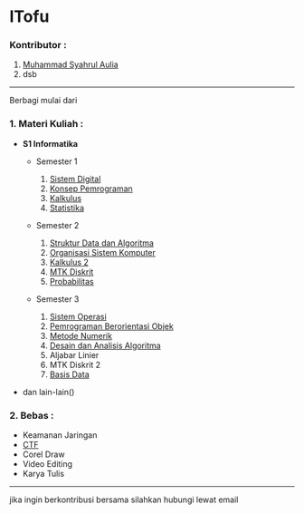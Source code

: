 # ITofu

### Kontributor :
1. [Muhammad Syahrul Aulia](https://github.com/syahrolus)
2. dsb

<hr>

Berbagi mulai dari 

### 1. Materi Kuliah :

* **S1 Informatika**

   - Semester 1
      1. [Sistem Digital](https://drive.google.com/drive/folders/1SRcPVwm2q1sj5CxwXektaeJBWJYTfJKN?usp=sharing)
      2. [Konsep Pemrograman](https://drive.google.com/drive/folders/1AlakwUNgCQeTHA38C1VvY6TFbfnvSjim?usp=sharing)
      3. [Kalkulus](https://drive.google.com/drive/folders/1YHJEQn6MgT4mROivlgpOesleUXGaNppa?usp=sharing)
      4. [Statistika](https://drive.google.com/drive/folders/1PHol3vdnnqmvnHFD_3qVQmBItd3tqJyp?usp=sharing)
   
   - Semester 2
      1. [Struktur Data dan Algoritma](https://drive.google.com/drive/folders/1-HPsk0h0swQMAMgZtQMMvrGRQtRIz5f2?usp=sharing)
      2. [Organisasi Sistem Komputer](https://drive.google.com/drive/folders/1VlL_vznOI3Sfjuua5HUhCeua0Vu5RFRa?usp=sharing)
      3. [Kalkulus 2](https://drive.google.com/drive/folders/1IsuPMBBKOCE7_ftVsNxAqMBefqwfB-HX?usp=sharing)
      4. [MTK Diskrit](https://drive.google.com/drive/folders/1nEkE_wfGTuiUyhqA8FAJFuOvm79o7l-u?usp=sharing)
      5. [Probabilitas](https://drive.google.com/drive/folders/1HWQVAUC2OdNLSJ99uZhNntjIJRfV_B-3?usp=sharing)

   
   - Semester 3
      1. [Sistem Operasi](https://drive.google.com/drive/folders/1zSG5GRaOOq4CnqCdK1gLHAE_b0wUnB7a?usp=sharing)
      2. [Pemrograman Berorientasi Objek](https://drive.google.com/drive/folders/1qd7MZ_xT4YLyFnFCyS_lTCQKKPYCbk-F?usp=sharing)
      3. [Metode Numerik](https://drive.google.com/drive/folders/1NQuCT8vX0isk0dsl8Lb-k8YC9PNUSQs2?usp=sharing)
      4. [Desain dan Analisis Algoritma](https://drive.google.com/drive/folders/1SCrlEN9W6i0fZiuWSpHfjGbuJqbqJ-D8?usp=sharing)
      5. Aljabar Linier
      6. MTK Diskrit 2
      7. [Basis Data](https://drive.google.com/drive/folders/1Xr6BylwcbDKOy0SFyBOsHOz-iX2qXgYQ?usp=sharing)

* dan lain-lain()

### 2. Bebas :
* Keamanan Jaringan
* [CTF](/Bebas_belajar/CTF/README.md)
* Corel Draw
* Video Editing
* Karya Tulis


___
jika ingin berkontribusi bersama silahkan hubungi lewat email

